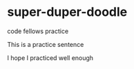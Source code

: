 # super-duper-doodle
code fellows practice

This is a practice sentence 

I hope I practiced well enough

